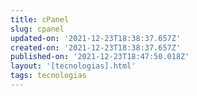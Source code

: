 ```yaml
---
title: cPanel
slug: cpanel
updated-on: '2021-12-23T18:38:37.657Z'
created-on: '2021-12-23T18:38:37.657Z'
published-on: '2021-12-23T18:47:50.018Z'
layout: '[tecnologias].html'
tags: tecnologias
---
```



